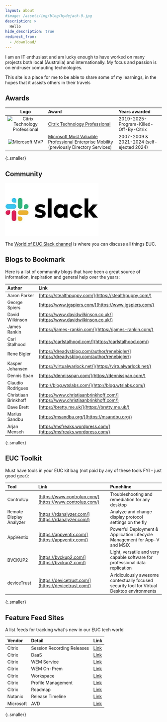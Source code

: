 ```yaml
---
layout: about
#image: /assets/img/blog/hydejack-9.jpg
description: >
  Hello
hide_description: true
redirect_from:
  - /download/
---
```


<!--author-->

I am an IT enthusiast and am lucky enough to have worked on many projects both local (Australia) and internationally. My focus and passion is on end-user computing technologies. 

This site is a place for me to be able to share some of my learnings, in the hopes that it assists others in their travels

## Awards

| Logo | Award | Years awarded |
|:-:|:--|:--|
| ![Citrix Technology Professional]({{site.baseurl}}/assets/img/about/ctp.png) | [Citrix Technology Professional](https://www.citrix.com/community/ctp/awardees.html) | 2019-2025-Program-Killed-Off-By-Citrix |
| ![Microsoft MVP]({{site.baseurl}}/assets/img/about/MicrosoftMVP.png) | [Microsoft Most Valuable Professional](https://mvp.microsoft.com/en-US/mvp/profile/2c0ae4ed-409a-e411-b4b5-6c3be5a84f98) Enterprise Mobility (previously Directory Services) | 2007-2009 & 2021-2024 (self-ejected 2024) |
{:.smaller}

## Community

![Slack](/assets/img/about/slack.jpg)

The [World of EUC Slack channel]((https://worldofeuc.slack.com)) is where you can discuss all things EUC.

## Blogs to Bookmark

Here is a list of community blogs that have been a great source of information, inspiration and general help over the years:

| Author | Link |
| :-- | :-- |
| Aaron Parker | [https://stealthpuppy.com/](https://stealthpuppy.com/) |
| George Spiers | [https://www.jgspiers.com/](https://www.jgspiers.com/) |
| David Wilkinson | [https://www.davidwilkinson.co.uk/](https://www.davidwilkinson.co.uk/) |
| James Rankin | [https://james-rankin.com/](https://james-rankin.com/) |
| Carl Stalhood | [https://carlstalhood.com/](https://carlstalhood.com/) |
| Rene Bigler | [https://dreadysblog.com/author/renebigler/](https://dreadysblog.com/author/renebigler/) |
| Kasper Johansen | [https://virtualwarlock.net/](https://virtualwarlock.net/) |
| Dennis Span | [https://dennisspan.com/](https://dennisspan.com/) |
| Claudio Rodrigues | [http://blog.wtslabs.com/](http://blog.wtslabs.com/) |
| Christiaan Brinkhoff | [https://www.christiaanbrinkhoff.com/](https://www.christiaanbrinkhoff.com/) |
| Dave Brett | [https://bretty.me.uk/](https://bretty.me.uk/) |
| Marius Sandbu | [https://msandbu.org/](https://msandbu.org/) |
| Arjan Mensch | [https://msfreaks.wordpress.com/](https://msfreaks.wordpress.com/) |
{:.smaller}

## EUC Toolkit

Must have tools in your EUC kit bag (not paid by any of these tools FYI - just good gear):

| Tool | Link | Punchline |
| :-- | :-- | :-- |
| ControlUp | [https://www.controlup.com/](https://www.controlup.com/) | Troubleshooting and remediation for any desktop |
| Remote Display Analyzer | [https://rdanalyzer.com/](https://rdanalyzer.com/) | Analyze and change display protocol settings on the fly |
| AppVentix | [https://appventix.com/](https://appventix.com/) | Powerful Deployment & Application Lifecycle Management for App-V and MSIX |
| BVCKUP2 | [https://bvckup2.com/](https://bvckup2.com/) | Light, versatile and very capable software for professional data replication |
| deviceTrust | [https://devicetrust.com/](https://devicetrust.com/) | A ridiculously awesome contextually focused security tool for Virtual Desktop environments |
{:.smaller}

## Feature Feed Sites

A list feeds for tracking what's new in our EUC tech world

| Vendor | Detail | Link |
| :-- | :-- | :-- |
| Citrix | Session Recording Releases | [Link](https://docs.citrix.com/en-us/session-recording/current-release/whats-new-history) |
| Citrix | DaaS | [Link](https://docs.citrix.com/en-us/citrix-daas/whats-new.html) |
| Citrix | WEM Service | [Link](https://docs.citrix.com/en-us/workspace-environment-management/service/whats-new.html) |
| Citrix | WEM On-Prem | [Link](https://docs.citrix.com/en-us/workspace-environment-management/current-release/whats-new.html) |
| Citrix | Workspace | [Link](https://docs.citrix.com/en-us/citrix-workspace/whats-new.html) |
| Citrix | Profile Management | [Link](https://docs.citrix.com/en-us/profile-management/current-release/whats-new.html) |
| Citrix | Roadmap | [Link](https://updates.cloud.com/) |
| Nutanix | Release Timeline | [Link](https://timeline.ntnx.to/) |
| Microsoft | AVD | [Link](https://learn.microsoft.com/en-us/azure/virtual-desktop/whats-new) |
{:.smaller}